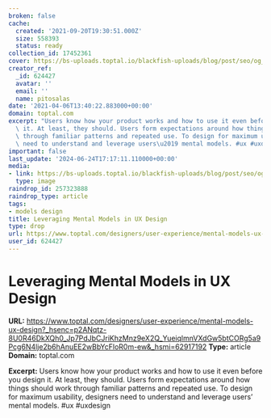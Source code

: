 ```yaml
---
broken: false
cache:
  created: '2021-09-20T19:30:51.000Z'
  size: 558393
  status: ready
collection_id: 17452361
cover: https://bs-uploads.toptal.io/blackfish-uploads/blog/post/seo/og_image_file/og_image/21352/mental-models-ux-design-2cfb238a448c3f2abc60c5fea204e30b.png
creator_ref:
  _id: 624427
  avatar: ''
  email: ''
  name: pitosalas
date: '2021-04-06T13:40:22.883000+00:00'
domain: toptal.com
excerpt: "Users know how your product works and how to use it even before you design\
  \ it. At least, they should. Users form expectations around how things should work\
  \ through familiar patterns and repeated use. To design for maximum usability, designers\
  \ need to understand and leverage users\u2019 mental models. #ux #uxdesign"
important: false
last_update: '2024-06-24T17:17:11.110000+00:00'
media:
- link: https://bs-uploads.toptal.io/blackfish-uploads/blog/post/seo/og_image_file/og_image/21352/mental-models-ux-design-2cfb238a448c3f2abc60c5fea204e30b.png
  type: image
raindrop_id: 257323888
raindrop_type: article
tags:
- models design
title: Leveraging Mental Models in UX Design
type: drop
url: https://www.toptal.com/designers/user-experience/mental-models-ux-design?_hsenc=p2ANqtz-8U0R46DkXQh0_Jp7PdJbCJriKhzMnz9eX2Q_YueiqlmnVXdGw5btCORg5a9Pcg6N4lje2b6hAnuEE2wBbYcFloR0m-ew&_hsmi=62917192
user_id: 624427
---
```


# Leveraging Mental Models in UX Design

**URL:** https://www.toptal.com/designers/user-experience/mental-models-ux-design?_hsenc=p2ANqtz-8U0R46DkXQh0_Jp7PdJbCJriKhzMnz9eX2Q_YueiqlmnVXdGw5btCORg5a9Pcg6N4lje2b6hAnuEE2wBbYcFloR0m-ew&_hsmi=62917192
**Type:** article
**Domain:** toptal.com

**Excerpt:** Users know how your product works and how to use it even before you design it. At least, they should. Users form expectations around how things should work through familiar patterns and repeated use. To design for maximum usability, designers need to understand and leverage users’ mental models. #ux #uxdesign
